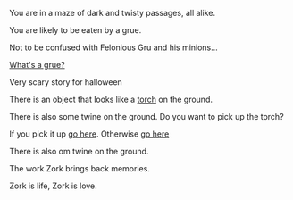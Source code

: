 You are in a maze of dark and twisty passages, all alike.

You are likely to be eaten by a grue.

Not to be confused with Felonious Gru and his minions...

[What's a grue?](../grue/grue.md)

Very scary story for halloween

There is an object that looks like a [torch](../torch/torch.md) on the ground.

There is also some twine on the ground. Do you want to pick up the torch?  

If you pick it up [go here](../vacuum/vacuum.md).  Otherwise [go here](../vegas/vegas.md)

There is also om twine on the ground.

The work Zork brings back memories.

Zork is life, Zork is love.
